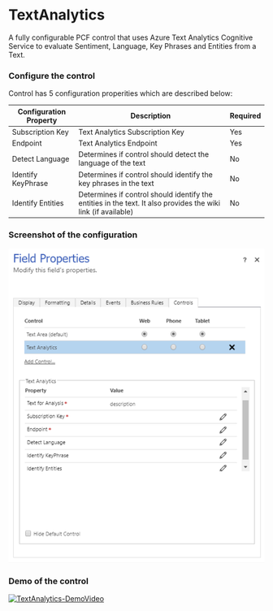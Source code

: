 # TextAnalytics
A fully configurable PCF control that uses Azure Text Analytics Cognitive Service to evaluate Sentiment, Language, Key Phrases and Entities from a Text.

### Configure the control
Control has 5 configuration properities which are described below:

Configuration Property | Description | Required
------------ | ------------- | -------------
Subscription Key | Text Analytics Subscription Key | Yes
Endpoint | Text Analytics Endpoint | Yes
Detect Language | Determines if control should detect the language of the text | No
Identify KeyPhrase | Determines if control should identify the key phrases in the text | No
Identify Entities | Determines if control should identify the entities in the text. It also provides the wiki link (if available) | No

### Screenshot of the configuration
![TextAnalytics-Configuration](Others/TextAnalytics-Configuration.png)

### Demo of the control
[![TextAnalytics-DemoVideo](https://img.youtube.com/vi/Vksv9q2uMZw/0.jpg)](https://www.youtube.com/watch?v=Vksv9q2uMZw)

